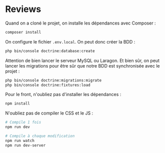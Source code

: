 # Reviews

Quand on a cloné le projet, on installe les dépendances avec Composer :

```bash
composer install
```

On configure le fichier `.env.local`. On peut donc créer la BDD :

```bash
php bin/console doctrine:database:create
```

Attention de bien lancer le serveur MySQL ou Laragon. Et bien sûr, on peut lancer les migrations pour être sûr que notre BDD est synchronisée avec le projet :

```bash
php bin/console doctrine:migrations:migrate
php bin/console doctrine:fixtures:load
```

Pour le front, n'oubliez pas d'installer les dépendances :

```bash
npm install
```

N'oubliez pas de compiler le CSS et le JS :

```bash
# Compile 1 fois
npm run dev

# Compile à chaque modification
npm run watch
npm run dev-server
```
